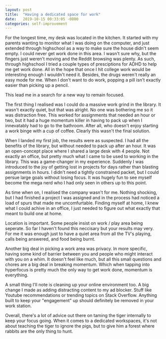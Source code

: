 ```yaml
---
layout: post
title:  "Having a dedicated space for work"
date:   2019-10-15 00:33:05 -0800
categories: self-improvement
---
```


For the longest time, my desk was located in the kitchen. It started with my parents wanting to monitor what I was doing on the computer, and
just extended through highschool as a way to make sure the house didn't seem empty. I could never get work done in this area. I wasn't sure why,
but the fingers just weren't moving and the Reddit browsing was plenty. As such, through highschool I tried a couple types of presciptions for
ADHD to help me get work done. All in the hope that once I hit college work would be interesting enough I wouldn't need it. Besides, the drugs
weren't really an easy mode for me. When I don't want to do work, popping a pill isn't exactly easier than picking up a pencil.

This lead me in a search for a new way to remain focused.

The first thing I realised was I could do a massive work grind in the library. It wasn't exactly quiet, but that was alright. No one was
bothering me so it was distraction free. This worked for assignments that needed an hour or two, but it had a huge momentum killer in
having to pack up when I innevatably had to go to the bathroom. After all, who doesn't enjoy starting a work binge with a cup of coffee.
Clearly this wasn't the final solution.

When I landed my first job, the results were as suspected. I had all the benefits of the library, but without needed to pack up after
an hour. It was an open-concept place where I shared a large desk with 4 people. Not exactly an office, but pretty much what I came to
be used to working in the library. This was a game-changer in my experience. Suddenly I was introduced to the joy of getting lost in
projects for days rather than blasting assignments in hours. I didn't need a tightly constrained packet, but I could persue large goals
without losing focus. It was hugely fun to see myself become the mega nerd who I had only seen in others up to this point.

As time when on, I realised the company wasn't for me. Nothing shocking, but I had finished a project I was assigned and in the process
had noticed a load of spurs that made me uncomfurtable. Finding myself at home, I knew what I could achive in an office, I just needed
to figure out what exactly that meant to build one at home.

Location is important. Some people insist on work / play area being seperate. So far I haven't found this neccisary but your results may
very. For me it was enough just to have a quiet area from all the TV's playing, calls being answered, and food being burnt.

Another big deal in picking a work area was privacy. In more specific, having some kind of barrier between you and people who might interact
with you on a whim. It doesn't feel like much, but all this small questions and chores are a big deal in breaking momentum. Which when tapping
into hyperfocus is pretty much the only way to get work done, momentum is everything.

A small thing I'll note is cleaning up your online environment too. A big change I made as adding distracting content to my ad blocker. Stuff
like Youtube recommendations or trending topics on Stack Overflow. Anything built to keep your "engagement" up should definitely be removed in
your work station.

Overall, there's a lot of advice out there on taming the tiger internally to keep your focus going. When it comes to a dedicated workspaces, it's
not about teaching the tiger to ignore the pigs, but to give him a forest where rabbits are the only thing to hunt.